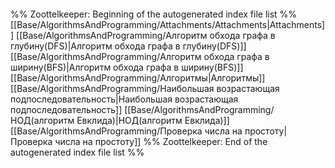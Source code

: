 ```folderv
```

%% Zoottelkeeper: Beginning of the autogenerated index file list  %%
 [[Base/AlgorithmsAndProgramming/Attachments/Attachments|Attachments]]
 [[Base/AlgorithmsAndProgramming/Алгоритм обхода графа в глубину(DFS)|Алгоритм обхода графа в глубину(DFS)]]
 [[Base/AlgorithmsAndProgramming/Алгоритм обхода графа в ширину(BFS)|Алгоритм обхода графа в ширину(BFS)]]
 [[Base/AlgorithmsAndProgramming/Алгоритмы|Алгоритмы]]
 [[Base/AlgorithmsAndProgramming/Наибольшая возрастающая подпоследовательность|Наибольшая возрастающая подпоследовательность]]
 [[Base/AlgorithmsAndProgramming/НОД(алгоритм Евклида)|НОД(алгоритм Евклида)]]
 [[Base/AlgorithmsAndProgramming/Проверка числа на простоту|Проверка числа на простоту]]
%% Zoottelkeeper: End of the autogenerated index file list  %%
